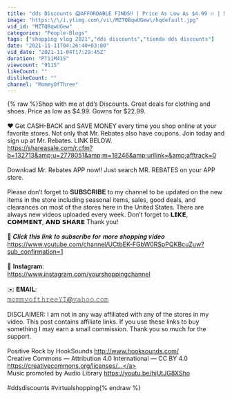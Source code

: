 ```yaml
---
title: "dds Discounts 😱AFFORDABLE FINDS‼️ | Price As Low As $4.99 🔥 | SHOP WITH ME"
image: "https:\/\/i.ytimg.com\/vi\/MZTQBqwUGew\/hqdefault.jpg"
vid_id: "MZTQBqwUGew"
categories: "People-Blogs"
tags: ["shopping vlog 2021","dds discounts","tienda dds discounts"]
date: "2021-11-11T04:26:40+03:00"
vid_date: "2021-11-04T17:29:45Z"
duration: "PT11M41S"
viewcount: "9115"
likeCount: ""
dislikeCount: ""
channel: "MommyOfThree"
---
```

{% raw %}Shop with me at dd’s Discounts. Great deals for clothing and shoes. Price as low as $4.99. Gowns for $22.99. <br /><br />❤️ Get CASH-BACK and SAVE MONEY every time you shop online at your favorite stores. Not only that Mr. Rebates also have coupons. Join today and sign up at Mr. Rebates. LINK BELOW.<br /><a rel="nofollow" target="blank" href="https://shareasale.com/r.cfm?b=132713&amp;u=2778051&amp;m=18246&amp;urllink=&amp;afftrack=0">https://shareasale.com/r.cfm?b=132713&amp;u=2778051&amp;m=18246&amp;urllink=&amp;afftrack=0</a><br /><br />Download Mr. Rebates APP now‼️ Just search MR. REBATES on your APP store. <br /><br />Please don’t forget to 𝐒𝐔𝐁𝐒𝐂𝐑𝐈𝐁𝐄 to my channel to be updated on the new items in the store including seasonal items, sales, good deals, and clearances on most of the stores here in the United States. There are always new videos uploaded every week. Don’t forget to 𝗟𝗜𝗞𝗘, 𝗖𝗢𝗠𝗠𝗘𝗡𝗧, 𝗔𝗡𝗗 𝗦𝗛𝗔𝗥𝗘 Thank you!<br /><br />🔔 𝑪𝒍𝒊𝒄𝒌 𝒕𝒉𝒊𝒔 𝒍𝒊𝒏𝒌 𝒕𝒐 𝒔𝒖𝒃𝒔𝒄𝒓𝒊𝒃𝒆 𝒇𝒐𝒓 𝒎𝒐𝒓𝒆 𝒔𝒉𝒐𝒑𝒑𝒊𝒏𝒈 𝒗𝒊𝒅𝒆𝒐<br /><a rel="nofollow" target="blank" href="https://www.youtube.com/channel/UCtbEK-FGbW0RSpPQKBcuZuw?sub_confirmation=1">https://www.youtube.com/channel/UCtbEK-FGbW0RSpPQKBcuZuw?sub_confirmation=1</a><br /><br />🔹 𝐈𝐧𝐬𝐭𝐚𝐠𝐫𝐚𝐦:<br /><a rel="nofollow" target="blank" href="https://www.instagram.com/yourshoppingchannel">https://www.instagram.com/yourshoppingchannel</a><br /><br />✉️ 𝐄𝐌𝐀𝐈𝐋: <br />𝚖𝚘𝚖𝚖𝚢𝚘𝚏𝚝𝚑𝚛𝚎𝚎𝚈𝚃@𝚢𝚊𝚑𝚘𝚘.𝚌𝚘𝚖<br /><br />DISCLAIMER: I am not in any way affiliated with any of the stores in my video. This post contains affiliate links. If you use these links to buy something I may earn a small commission. Thank you so much for the support.<br /><br />Positive Rock by HookSounds <a rel="nofollow" target="blank" href="http://www.hooksounds.com/">http://www.hooksounds.com/</a><br />Creative Commons — Attribution 4.0 International — CC BY 4.0<br /><a rel="nofollow" target="blank" href="https://creativecommons.org/licenses/...">https://creativecommons.org/licenses/...</a><br />Music promoted by Audio Library <a rel="nofollow" target="blank" href="https://youtu.be/hjUtJG8XSho">https://youtu.be/hjUtJG8XSho</a><br /><br />#ddsdiscounts #virtualshopping{% endraw %}
